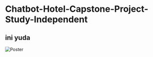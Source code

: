 # Chatbot-Hotel-Capstone-Project-Study-Independent
## ini yuda

![Poster](https://github.com/yudagrss/Chatbot-Hotel-Capstone-Project-Study-Independent/blob/5c99273bbba95cfed42bb8b4927c6a0e53cf12cc/Screenshot%202023-07-12%20192057.png)


